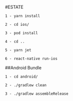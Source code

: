 #ESTATE

    1 - yarn install
    
    2 - cd ios/
    
    3 - pod install 
    
    4 - cd ..
    
    5 - yarn jet
    
    6 - react-native run-ios
    
##Android Bundle

    1 - cd android/
    
    2 - ./gradlew clean
    
    3 - ./gradlew assembleRelease

